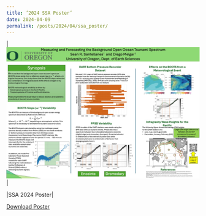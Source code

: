 ```yaml
---
title: ’2024 SSA Poster’
date: 2024-04-09
permalink: /posts/2024/04/ssa_poster/
---
```



|<img src="/images/2024_ssa_poster.jpg" >|

|SSA 2024 Poster|

[Download Poster](https://github.com/ssantellanes/ssantellanes.github.io/blob/master/images/2024_ssa_poster.pdf "download")
